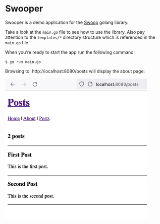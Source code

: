 # Swooper

Swooper is a demo application for the [Swoop](https://github.com/michaeltelford/swoop) golang library.

Take a look at the `main.go` file to see how to use the library. Also pay attention to the `templates/*` directory structure which is referenced in the `main.go` file.

When you're ready to start the app run the following command:

    $ go run main.go

Browsing to: http://localhost:8080/posts will display the about page:

![Posts](https://raw.githubusercontent.com/michaeltelford/swooper/assets/assets/posts.png)
